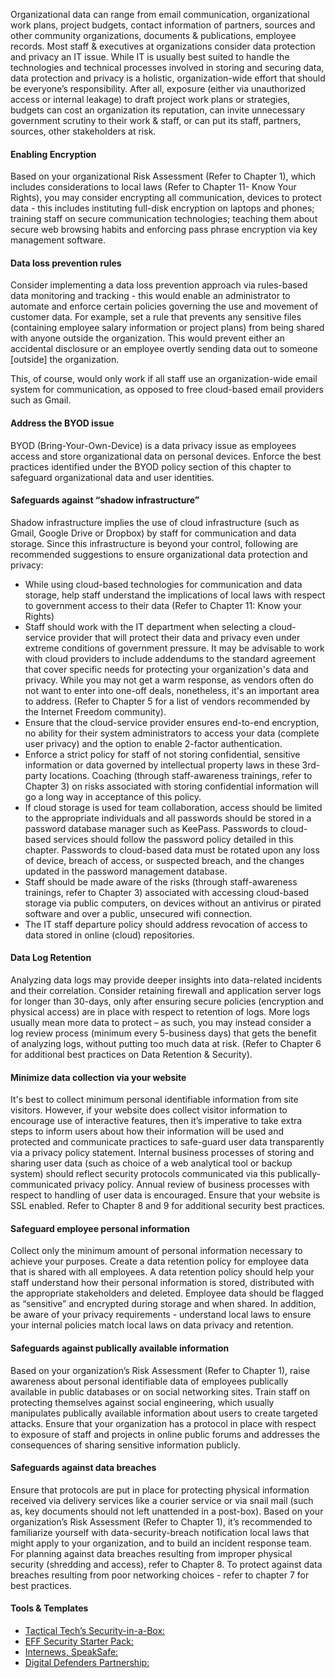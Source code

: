 
Organizational data can range from email communication, organizational work plans, project budgets, contact information of partners, sources and other community organizations, documents & publications, employee records. Most staff & executives at organizations consider data protection and privacy an IT issue. While IT is usually best suited to handle the technologies and technical processes involved in storing and securing data, data protection and privacy is a holistic, organization-wide effort that should be everyone’s responsibility. After all, exposure (either via unauthorized access or internal leakage) to draft project work plans or strategies, budgets can cost an organization its reputation, can invite unnecessary government scrutiny to their work & staff, or can put its staff, partners, sources, other stakeholders at risk.

#### Enabling Encryption ####

Based on your organizational Risk Assessment (Refer to Chapter 1), which includes considerations to local laws (Refer to Chapter 11- Know Your Rights), you may consider encrypting all communication, devices to protect data - this includes instituting full-disk encryption on laptops and phones; training staff on secure communication technologies; teaching them about secure web browsing habits and enforcing pass phrase encryption via key management software.

#### Data loss prevention rules ####

Consider implementing a data loss prevention approach via rules-based data monitoring and tracking - this would enable an administrator to automate and enforce certain policies governing the use and movement of customer data. For example, set a rule that prevents any sensitive files (containing employee salary information or project plans) from being shared with anyone outside the organization. This would prevent either an accidental disclosure or an employee overtly sending data out to someone [outside] the organization.

This, of course, would only work if all staff use an organization-wide email system for communication, as opposed to free cloud-based email providers such as Gmail.

#### Address the BYOD issue ####

BYOD (Bring-Your-Own-Device) is a data privacy issue as employees access and  store organizational data on personal devices. Enforce the best practices identified under the BYOD policy section of this chapter to safeguard organizational data and user identities.

#### Safeguards against “shadow infrastructure” ####

Shadow infrastructure implies the use of cloud infrastructure (such as Gmail, Google Drive or Dropbox) by staff for communication and data storage. Since this infrastructure is beyond your control, following are recommended suggestions to ensure organizational data protection and  privacy:

- While using cloud-based technologies for communication and data storage, help staff understand the implications of local laws with respect to government access to their data (Refer to Chapter 11: Know your Rights)
- Staff should work with the IT department when selecting a cloud-service provider that will protect their data and  privacy even under extreme conditions of government pressure. It may be advisable to work with cloud providers to include addendums to the standard agreement that cover specific needs for protecting your organization's data and privacy. While you may not get a warm response, as vendors often do not want to enter into one-off deals, nonetheless, it's an important area to address. (Refer to Chapter 5 for a list of vendors recommended by the Internet Freedom community).
- Ensure that the cloud-service provider ensures end-to-end encryption, no ability for their system administrators to access your data (complete user privacy) and the option to enable 2-factor authentication.
- Enforce a strict policy for staff of not storing confidential, sensitive information or data governed by intellectual property laws in these 3rd-party locations. Coaching (through staff-awareness trainings, refer to Chapter 3) on risks associated with storing confidential information will go a long way in acceptance of this policy. 
- If cloud storage is used for team collaboration, access should be limited to the appropriate individuals and all passwords should be stored in a password database manager such as KeePass. Passwords to cloud-based services should follow the password policy detailed in this chapter. Passwords to cloud-based data must be rotated upon any loss of device, breach of access, or suspected breach, and the changes updated in the password management database.
- Staff should be made aware of the risks (through staff-awareness trainings, refer to Chapter 3) associated with accessing cloud-based storage via public computers, on devices without an antivirus or pirated software and over a public, unsecured wifi connection.
- The IT staff departure policy should address revocation of access to data stored in online (cloud) repositories.

#### Data Log Retention ####

Analyzing data logs may provide deeper insights into data-related incidents and their correlation. Consider retaining firewall and application server logs for longer than 30-days, only after ensuring secure policies (encryption and physical access) are in place with respect to retention of logs. More logs usually mean more data to protect – as such, you may instead consider a log review process (minimum every 5-business days) that gets the benefit of analyzing logs, without putting too much data at risk. (Refer to Chapter 6 for additional best practices on Data Retention & Security).

#### Minimize data collection via your website ####

It's best to collect minimum personal identifiable information from site visitors. However, if your website does collect visitor information to encourage use of interactive features, then it’s imperative to take extra steps to inform users about how their information will be used and protected and communicate practices to safe-guard user data transparently via a privacy policy statement. Internal business processes of storing and sharing user data (such as choice of a web analytical tool or backup system) should reflect security protocols communicated via this publically-communicated privacy policy. Annual review of business processes with respect to handling of user data is encouraged. Ensure that your website is SSL enabled. Refer to Chapter 8 and 9 for additional security best practices.


#### Safeguard employee personal information ####

Collect only the minimum amount of personal information necessary to achieve your purposes. Create a data retention policy for employee data that is shared with all employees. A data retention policy should help your staff understand how their personal information is stored, distributed with the appropriate stakeholders and deleted. Employee data should be flagged as “sensitive” and encrypted during storage and when shared. In addition, be aware of your privacy requirements - understand local laws to ensure your internal policies match local laws on data privacy and retention.

#### Safeguards against publically available information ####

Based on your organization’s Risk Assessment (Refer to Chapter 1), raise awareness about personal identifiable data of employees publically available in public databases or on social networking sites. Train staff on protecting themselves against social engineering, which usually manipulates publically available information about users to create targeted attacks. Ensure that your organization has a protocol in place with respect to exposure of staff and projects in online public forums and addresses the consequences of sharing sensitive information publicly.

#### Safeguards against data breaches ####

Ensure that protocols are put in place for protecting physical information received via delivery services like a courier service or via snail mail (such as, key documents should not left unattended in a post-box). Based on your organization’s Risk Assessment (Refer to Chapter 1), it’s recommended to familiarize yourself with data-security-breach notification local laws that might apply to your organization, and to build an incident response team. For planning against data breaches resulting from improper physical security (shredding and access), refer to Chapter 8. To protect against data breaches resulting from poor networking choices - refer to chapter 7 for best practices.

#### Tools & Templates ####

- [Tactical Tech’s Security-in-a-Box:](https://securityinabox.org/)
- [EFF Security Starter Pack:](https://ssd.eff.org/)
- [Internews, SpeakSafe:](https://speaksafe.internews.org/)
- [Digital Defenders Partnership:](http://digitaldefenders.org/digitalfirstaid/)
